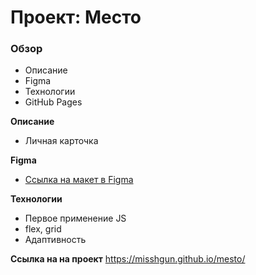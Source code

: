 # Проект: Место

### Обзор

* Описание
* Figma
* Технологии
* GitHub Pages

**Описание**

* Личная карточка

**Figma**

* [Ссылка на макет в Figma](https://www.figma.com/file/2cn9N9jSkmxD84oJik7xL7/JavaScript.-Sprint-4?node-id=0%3A1)

**Технологии**

* Первое применение JS
* flex, grid
* Адаптивность

**Ссылка на на проект**
https://misshgun.github.io/mesto/